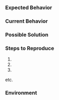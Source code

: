 <!--- Provide a short general summary of the issue in the title above -->

### Expected Behavior
<!--- Tell us what should happen -->

### Current Behavior
<!--- Tell us what happens instead of the expected behavior -->

### Possible Solution
<!--- If you can, suggest a fix for this issue, not required -->

### Steps to Reproduce
<!--- Provide a video or image example, or a set of steps to reproduce this issue -->
1.
2.
3.
etc.

### Environment
<!--- Where did you find this issue? Please give relevant details on your environment. -->
<!--- Was it in singleplayer, or multiplayer? -->
<!--- What version of the game are you using? -->
<!--- etc. -->
